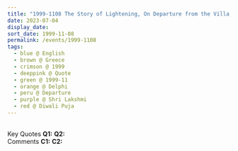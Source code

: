 ```yaml
---
title: "1999-1108 The Story of Lightening, On Departure from the Villa, the day after Diwālī Pūjā, Delphi, Greece from the book Eternally Inspired Recollections of Our Divine Mother, Volume 7, Pages 62 and 63"
date: 2023-07-04
display_date: 
sort_date: 1999-11-08
permalink: /events/1999-1108
tags:
  - blue @ English
  - brown @ Greece
  - crimson @ 1999
  - deeppink @ Quote
  - green @ 1999-11
  - orange @ Delphi
  - peru @ Departure
  - purple @ Shri Lakshmi
  - red @ Diwali Puja
---
```


<br>

<wave-list>
  <list-title color="DarkSeaGreen" width="55">Key Quotes</list-title>
  <list-item color="BlanchedAlmond" width="280"><b>Q1:</b> <i></i></list-item>
  <list-item color="Lavender" width="280"><b>Q2:</b> <i></i></list-item>
</wave-list>

<br>

<wave-list>
  <list-title color="DarkSeaGreen" width="55">Comments</list-title>
  <list-item color="BlanchedAlmond" width="280"><b>C1:</b> <i></i></list-item>
  <list-item color="Lavender" width="280"><b>C2:</b> <i></i></list-item>
</wave-list>